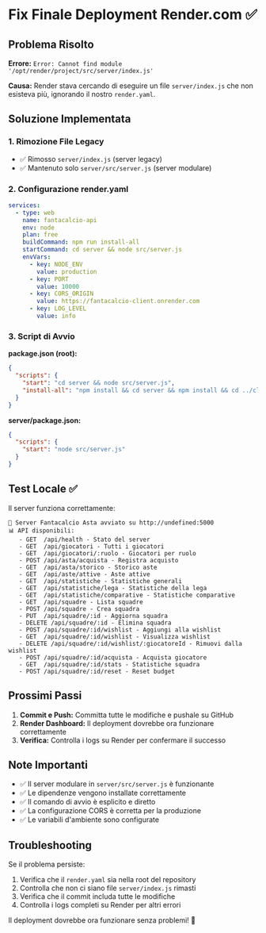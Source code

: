 # Fix Finale Deployment Render.com ✅

## Problema Risolto

**Errore:** `Error: Cannot find module '/opt/render/project/src/server/index.js'`

**Causa:** Render stava cercando di eseguire un file `server/index.js` che non esisteva più, ignorando il nostro `render.yaml`.

## Soluzione Implementata

### 1. Rimozione File Legacy
- ✅ Rimosso `server/index.js` (server legacy)
- ✅ Mantenuto solo `server/src/server.js` (server modulare)

### 2. Configurazione render.yaml
```yaml
services:
  - type: web
    name: fantacalcio-api
    env: node
    plan: free
    buildCommand: npm run install-all
    startCommand: cd server && node src/server.js
    envVars:
      - key: NODE_ENV
        value: production
      - key: PORT
        value: 10000
      - key: CORS_ORIGIN
        value: https://fantacalcio-client.onrender.com
      - key: LOG_LEVEL
        value: info
```

### 3. Script di Avvio
**package.json (root):**
```json
{
  "scripts": {
    "start": "cd server && node src/server.js",
    "install-all": "npm install && cd server && npm install && cd ../client && npm install"
  }
}
```

**server/package.json:**
```json
{
  "scripts": {
    "start": "node src/server.js"
  }
}
```

## Test Locale ✅

Il server funziona correttamente:
```
🚀 Server Fantacalcio Asta avviato su http://undefined:5000
📊 API disponibili:
   - GET  /api/health - Stato del server
   - GET  /api/giocatori - Tutti i giocatori
   - GET  /api/giocatori/:ruolo - Giocatori per ruolo
   - POST /api/asta/acquista - Registra acquisto
   - GET  /api/asta/storico - Storico aste
   - GET  /api/aste/attive - Aste attive
   - GET  /api/statistiche - Statistiche generali
   - GET  /api/statistiche/lega - Statistiche della lega
   - GET  /api/statistiche/comparative - Statistiche comparative
   - GET  /api/squadre - Lista squadre
   - POST /api/squadre - Crea squadra
   - PUT  /api/squadre/:id - Aggiorna squadra
   - DELETE /api/squadre/:id - Elimina squadra
   - POST /api/squadre/:id/wishlist - Aggiungi alla wishlist
   - GET  /api/squadre/:id/wishlist - Visualizza wishlist
   - DELETE /api/squadre/:id/wishlist/:giocatoreId - Rimuovi dalla wishlist
   - POST /api/squadre/:id/acquista - Acquista giocatore
   - GET  /api/squadre/:id/stats - Statistiche squadra
   - POST /api/squadre/:id/reset - Reset budget
```

## Prossimi Passi

1. **Commit e Push:** Committa tutte le modifiche e pushale su GitHub
2. **Render Dashboard:** Il deployment dovrebbe ora funzionare correttamente
3. **Verifica:** Controlla i logs su Render per confermare il successo

## Note Importanti

- ✅ Il server modulare in `server/src/server.js` è funzionante
- ✅ Le dipendenze vengono installate correttamente
- ✅ Il comando di avvio è esplicito e diretto
- ✅ La configurazione CORS è corretta per la produzione
- ✅ Le variabili d'ambiente sono configurate

## Troubleshooting

Se il problema persiste:
1. Verifica che il `render.yaml` sia nella root del repository
2. Controlla che non ci siano file `server/index.js` rimasti
3. Verifica che il commit includa tutte le modifiche
4. Controlla i logs completi su Render per altri errori

Il deployment dovrebbe ora funzionare senza problemi! 🎉
